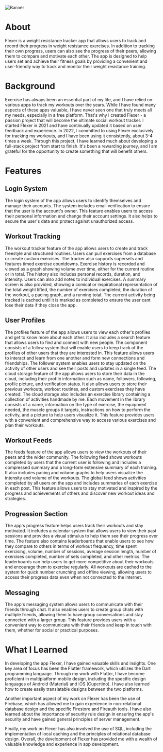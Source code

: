 ![Banner](assets/Banner.png)
# About
Flexer is a weight resistance tracker app that allows users to track and record their progress in weight resistance exercises. In addition to tracking their own progress, users can also see the progress of their peers, allowing them to compare and motivate each other. The app is designed to help users set and achieve their fitness goals by providing a convenient and user-friendly way to track and monitor their weight resistance training. 
# Background
Exercise has always been an essential part of my life, and I have relied on various apps to track my workouts over the years. While I have found many aspects of these apps valuable, I have never seen one that truly meets all my needs, especially in a free platform. That's why I created Flexer - a passion project that will become the ultimate social workout tracker. I started Flexer in 2021 and have continually updated it based on user feedback and experience. In 2022, I committed to using Flexer exclusively for tracking my workouts, and I have been using it consistently, about 3-4 times a week. Through this project, I have learned much about developing a full-stack project from start to finish. It's been a rewarding journey, and I am grateful for the opportunity to create something that will benefit others.
# Features
## Login System
The login system of the app allows users to identify themselves and manage their accounts. The system includes email verification to ensure that the user is the account's owner. This feature enables users to access their personal information and change their account settings. It also helps to secure the user's data and protect against unauthorized access.
## Workout Tracking
The workout tracker feature of the app allows users to create and track freestyle and structured routines. Users can pull exercises from a database or create custom exercises. The tracker also supports supersets and features timed exercise countdowns. Exercise history is recorded and viewed as a graph showing volume over time, either for the current routine or in total. The history also includes personal records, duration, and intensity. Users can also add notes to individual exercises. A summary screen is also provided, showing a comical or inspirational representation of the total weight lifted, the number of exercises completed, the duration of the workout, a pacing graph, and a running total. The current activity being tracked is cached until it is marked as completed to ensure the user cant lose their data if they close the app.
## User Profiles
The profiles feature of the app allows users to view each other's profiles and get to know more about each other. It also includes a search feature that allows users to find and connect with new people. The component consists of a follow system that will enable users to keep track of the profiles of other users that they are interested in. This feature allows users to interact and learn from one another and form new connections and friendships. The follower system enables users to stay updated on the activity of other users and see their posts and updates in a single feed.
The cloud storage feature of the app allows users to store their data in the cloud, including their profile information such as name, followers, following, profile picture, and verification status. It also allows users to store their previous workouts, workout routines, and custom exercises they have created. The cloud storage also includes an exercise library containing a collection of activities handmade by me. Each movement in the library consists of a name, information on the type of exercise, the equipment needed, the muscle groups it targets, instructions on how to perform the activity, and a picture to help users visualize it. This feature provides users with a convenient and comprehensive way to access various exercises and plan their workouts.
## Workout Feeds
The feeds feature of the app allows users to view the workouts of their peers and the wider community. The following feed shows workouts completed by users that the current user is following and includes a compressed summary and a long-form extensive summary of each training. It also includes pacing and volume graphs to help users visualize the intensity and volume of the workouts. The global feed shows activities completed by all users on the app and includes summaries of each exercise in each post. This feature allows users to stay motivated and inspired by the progress and achievements of others and discover new workout ideas and strategies.
## Progression Section
The app's progress feature helps users track their workouts and stay motivated. It includes a calendar system that allows users to view their past sessions and provides a visual stimulus to help them see their progress over time. The feature also contains leaderboards that enable users to see how they compare to others in terms of workout frequency, time spent exercising, volume, number of sessions, average session length, number of exercises completed, number of sets completed, and other metrics. The leaderboards can help users to get more competitive about their workouts and encourage them to exercise regularly. All workouts are cached to the system for quick number crunching and offline viewing, allowing users to access their progress data even when not connected to the internet.
## Messaging
The app's messaging system allows users to communicate with their friends through chat. It also enables users to create group chats with multiple friends, allowing them to have group conversations and stay connected with a larger group. This feature provides users with a convenient way to communicate with their friends and keep in touch with them, whether for social or practical purposes.
# What I Learned
In developing the app Flexer, I have gained valuable skills and insights. One key area of focus has been the Flutter framework, which utilizes the Dart programming language. Through my work with Flutter, I have become proficient in multiplatform mobile design, including the specific design languages of Android (Material) and iOS (Cupertino). I have also learned how to create easily translatable designs between the two platforms.

Another important aspect of my work on Flexer has been the use of Firebase, which has allowed me to gain experience in non-relational database design and the specific Firestore and Fireauth tools. I have also learned about the importance of security rule design in ensuring the app's security and have gained general principles of server management.

Finally, my work on Flexer has also involved the use of SQL, including the implementation of local caching and the principles of relational database design. Overall, the development of Flexer has provided me with a wealth of valuable knowledge and experience in app development.
